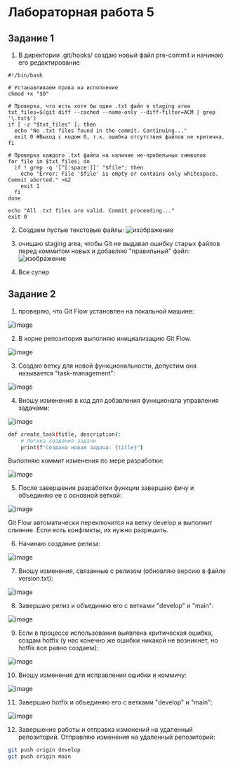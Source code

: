 # Лабораторная работа 5
##  Задание 1

1) В директории .git/hooks/ создаю новый файл pre-commit и начинаю его редактирование

```
#!/bin/bash

# Устанавливаем права на исполнение
chmod +x "$0"

# Проверка, что есть хотя бы один .txt файл в staging area
txt_files=$(git diff --cached --name-only --diff-filter=ACM | grep '\.txt$')
if [ -z "$txt_files" ]; then
  echo "No .txt files found in the commit. Continuing..."
  exit 0 #Выход с кодом 0, т.к. ошибка отсутствия файлов не критична.
fi

# Проверка каждого .txt файла на наличие не-пробельных символов
for file in $txt_files; do
  if ! grep -q '[^[:space:]]' "$file"; then
    echo "Error: File '$file' is empty or contains only whitespace. Commit aborted." >&2
    exit 1
  fi
done

echo "All .txt files are valid. Commit proceeding..."
exit 0
```

2) Создаем пустые текстовые файлы:
 ![изображение](https://github.com/user-attachments/assets/79e7cf0a-02cf-42e3-9da0-10abcc85c10d)

3) очищаю staging area, чтобы Git не выдавал ошибку старых файлов перед коммитом новых и добавляю "правильный" файл:
![изображение](https://github.com/user-attachments/assets/ab06e77b-163c-4250-85be-65965ebb65d1)

4) Все супер

## Задание 2 

1. проверяю, что Git Flow установлен на локальной машине:

![image](https://github.com/user-attachments/assets/88d44fc0-7193-43e0-b750-2e5502deae6a)


2. В корне репозитория выполняю инициализацию Git Flow.

![image](https://github.com/user-attachments/assets/1cd28ffd-ed15-456b-a3a1-c443f87288d1)


3. Создаю ветку для новой функциональности, допустим она называется "task-management":

![image](https://github.com/user-attachments/assets/1c8ffb37-b297-4ec0-8075-11169ce57b20)


4. Вношу изменения в код для добавления функционала управления задачами:

![image](https://github.com/user-attachments/assets/0f8c7d46-99b8-4ec7-932d-5e77856c4930)

```bash
def create_task(title, description):
    # Логика создания задачи
    print(f"Создана новая задача: {title}")
```

Выполняю коммит изменения по мере разработки:

![image](https://github.com/user-attachments/assets/d7195bf0-6258-452e-9cc9-e1f321170afa)

5. После завершения разработки функции завершаю фичу и объединяю ее с основной веткой:

![image](https://github.com/user-attachments/assets/36d1b813-7192-4604-b3d2-27f2d5ea9c6d)

Git Flow автоматически переключится на ветку develop и выполнит слияние. Если есть конфликты, их нужно разрешить.

6. Начинаю создание релиза:

![image](https://github.com/user-attachments/assets/d4cabf4a-40cc-4a2c-ab1c-a8e7e3f128cb)

7. Вношу изменения, связанные с релизом (обновляю версию в файле version.txt):

![image](https://github.com/user-attachments/assets/83abe05b-53dd-44f5-8e65-a04d64eb1cb5)

8. Завершаю релиз и объединяю его с ветками "develop" и "main":

![image](https://github.com/user-attachments/assets/f43a0ce2-dabe-42a0-b4f7-d24933a3523a)

9. Если в процессе использования выявлена критическая ошибка, создам hotfix (у нас конечно же ошибки никакой не возникнет, но hotfix все равно создаем):

![image](https://github.com/user-attachments/assets/25ab9a86-e853-4d3d-99a5-15674920ce9f)

10. Вношу изменения для исправления ошибки и коммичу:

![image](https://github.com/user-attachments/assets/1bf7550d-40d4-479c-879c-a55cfaea5fa3)

11. Завершаю hotfix и объединяю его с ветками "develop" и "main":

![image](https://github.com/user-attachments/assets/6288f32e-d154-4ec3-9c2b-aade198a17b7)

12. Завершение работы и отправка изменений на удаленный репозиторий. Отправляю изменения на удаленный репозиторий:

```bash
git push origin develop
git push origin main

```















    
     
    

